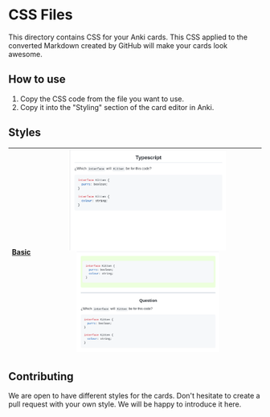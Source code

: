 # CSS Files

This directory contains CSS for your Anki cards. This CSS applied to the converted Markdown created by GitHub will make your cards look awesome.

## How to use

1. Copy the CSS code from the file you want to use.
2. Copy it into the "Styling" section of the card editor in Anki.

## Styles

| [**Basic**](main/) | <img height="200px" src="../docs/images/css/basic/1.png"/> <img height="200px" src="../docs/images/css/basic/2.png"/> |
| ------------------ | --------------------------------------------------------------------------------------------------------------------- |

## Contributing

We are open to have different styles for the cards. Don't hesitate to create a pull request with your own style. We will be happy to introduce it here.

